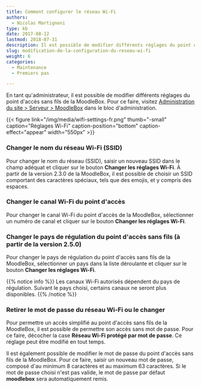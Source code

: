 ```yaml
---
title: Comment configurer le réseau Wi-Fi
authors:
  - Nicolas Martignoni
type: kb
date: 2017-08-12
lastmod: 2018-07-31
description: Il est possible de modifier différents réglages du point d'accès WiFi de la MoodleBox.
slug: modification-de-la-configuration-du-reseau-wi-fi
weight: 6
categories:
  - Maintenance
  - Premiers pas

---
```

En tant qu'administrateur, il est possible de modifier différents réglages du point d'accès sans fils de la MoodleBox. Pour ce faire, visitez [Administration du site > Serveur > MoodleBox][1] dans le bloc d'administration.

{{< figure link="/img/media/wifi-settings-fr.png" thumb="-small" caption="Réglages Wi-Fi" caption-position="bottom" caption-effect="appear" width="550px" >}}

### Changer le nom du réseau Wi-Fi (SSID)

Pour changer le nom du réseau (SSID), saisir un nouveau SSID dans le champ adéquat et cliquer sur le bouton __Changer les réglages Wi-Fi__. À partir de la version 2.3.0 de la MoodleBox, il est possible de choisir un SSID comportant des caractères spéciaux, tels que des emojis, et y compris des espaces.

### Changer le canal Wi-Fi du point d'accès

Pour changer le canal Wi-Fi du point d'accès de la MoodleBox, sélectionner un numéro de canal et cliquer sur le bouton __Changer les réglages Wi-Fi__.

### Changer le pays de régulation du point d'accès sans fils (à partir de la version 2.5.0)

Pour changer le pays de régulation du point d'accès sans fils de la MoodleBox, sélectionner un pays dans la liste déroulante et cliquer sur le bouton __Changer les réglages Wi-Fi__.

{{% notice info %}}
Les canaux Wi-Fi autorisés dépendent du pays de régulation. Suivant le pays choisi, certains canaux ne seront plus disponibles.
{{% /notice %}}

### Retirer le mot de passe du réseau Wi-Fi ou le changer

Pour permettre un accès simplifié au point d'accès sans fils de la MoodleBox, il est possible de permettre son accès sans mot de passe. Pour ce faire, décocher la case __Réseau Wi-Fi protégé par mot de passe__. Ce réglage peut être modifié en tout temps.

Il est également possible de modifier le mot de passe du point d'accès sans fils de la MoodleBox. Pour ce faire, saisir un nouveau mot de passe, composé d'au minimum 8 caractères et au maximum 63 caractères. Si le mot de passe choisi n'est pas valide, le mot de passe par défaut __moodlebox__ sera automatiquement remis.

 [1]: http://moodlebox.home/admin/tool/moodlebox/index.php
